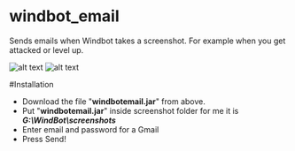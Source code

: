 # windbot_email
Sends emails when Windbot takes a screenshot. For example when you get attacked or level up.

![alt text](http://i.imgur.com/vTIVqHD.png "Before pressing the button.")
![alt text](http://i.imgur.com/tJ4Bma5.png "After pressing the button.")

#Installation
* Download the file "**windbotemail.jar**" from above.
* Put "**windbotemail.jar**" inside screenshot folder for me it is **_G:\WindBot\screenshots_**
* Enter email and password for a Gmail
* Press Send!
